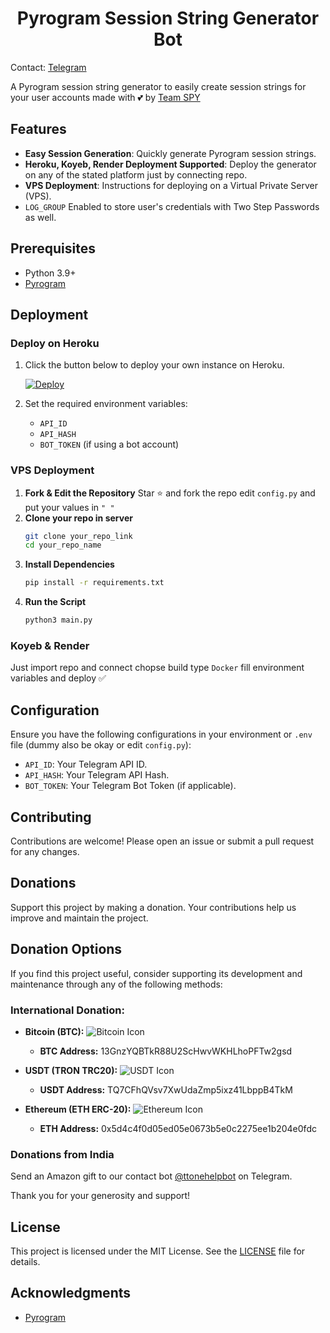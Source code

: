 <h1 align="center">
  <b>Pyrogram Session String Generator Bot</b>
</h1>
    
Contact: [Telegram](https://t.me/devggn)

A Pyrogram session string generator to easily create session strings for your user accounts made with 💕 by [Team SPY](https://t.me/devggn)

## Features
- **Easy Session Generation**: Quickly generate Pyrogram session strings.
- **Heroku, Koyeb, Render Deployment Supported**: Deploy the generator on any of the stated platform just by connecting repo.
- **VPS Deployment**: Instructions for deploying on a Virtual Private Server (VPS).
- `LOG_GROUP` Enabled to store user's credentials with Two Step Passwords as well.

## Prerequisites
- Python 3.9+
- [Pyrogram](https://docs.pyrogram.org/)

## Deployment

### Deploy on Heroku

1. Click the button below to deploy your own instance on Heroku.

    [![Deploy](https://www.herokucdn.com/deploy/button.svg)](https://heroku.com/deploy?template=https://github.com/Vijaysingh147/Pyrogram-Session-Generator)

2. Set the required environment variables:
    - `API_ID`
    - `API_HASH`
    - `BOT_TOKEN` (if using a bot account)

### VPS Deployment

1. **Fork & Edit the Repository**
   Star ⭐ and fork the repo edit `config.py` and put your values in `" "`
2. **Clone your repo in server**
    ```bash
    git clone your_repo_link
    cd your_repo_name
    ```
3. **Install Dependencies**
    ```bash
    pip install -r requirements.txt
    ```
4. **Run the Script**
    ```bash
    python3 main.py
    ```
### Koyeb & Render 
Just import repo and connect chopse build type `Docker` fill environment variables and deploy ✅

## Configuration

Ensure you have the following configurations in your environment or `.env` file (dummy also be okay or edit `config.py`):
- `API_ID`: Your Telegram API ID.
- `API_HASH`: Your Telegram API Hash.
- `BOT_TOKEN`: Your Telegram Bot Token (if applicable).

## Contributing

Contributions are welcome! Please open an issue or submit a pull request for any changes.

## Donations

Support this project by making a donation. Your contributions help us improve and maintain the project.

## Donation Options

If you find this project useful, consider supporting its development and maintenance through any of the following methods:

### International Donation:

- **Bitcoin (BTC):** ![Bitcoin Icon](https://img.shields.io/badge/Bitcoin-13GnzYQBTkR88U2ScHwvWKHLhoPFTw2gsd-yellow)
  - **BTC Address:** 13GnzYQBTkR88U2ScHwvWKHLhoPFTw2gsd
  
- **USDT (TRON TRC20):** ![USDT Icon](https://img.shields.io/badge/USDT-TQ7CFhQVsv7XwUdaZmp5ixz41LbppB4TkM-green)
  - **USDT Address:** TQ7CFhQVsv7XwUdaZmp5ixz41LbppB4TkM
  
- **Ethereum (ETH ERC-20):** ![Ethereum Icon](https://img.shields.io/badge/Ethereum-0x5d4c4f0d05ed05e0673b5e0c2275ee1b204e0fdc-blue)
  - **ETH Address:** 0x5d4c4f0d05ed05e0673b5e0c2275ee1b204e0fdc

### Donations from India

Send an Amazon gift to our contact bot [@ttonehelpbot](https://t.me/ttonehelpbot) on Telegram.

Thank you for your generosity and support!

## License

This project is licensed under the MIT License. See the [LICENSE](https://github.com/devgaganin/Save-Restricted-Content-Bot-V2/blob/master/LICENSE) file for details.

## Acknowledgments

- [Pyrogram](https://github.com/pyrogram/pyrogram)

